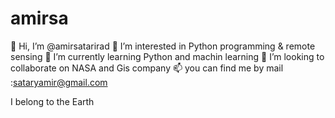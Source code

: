 # amirsa

👋 Hi, I’m @amirsatarirad
👀 I’m interested in Python programming & remote sensing
🌱 I’m currently learning Python and machin learning
💞️ I’m looking to collaborate on NASA and Gis company
📫 you can find me by mail :sataryamir@gmail.com

I belong to the Earth
